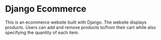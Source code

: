 # Django Ecommerce

This is an ecommerce website built with Django. The website displays products. Users can add and remove products to/from their cart while also specifying the quantity of each item.


